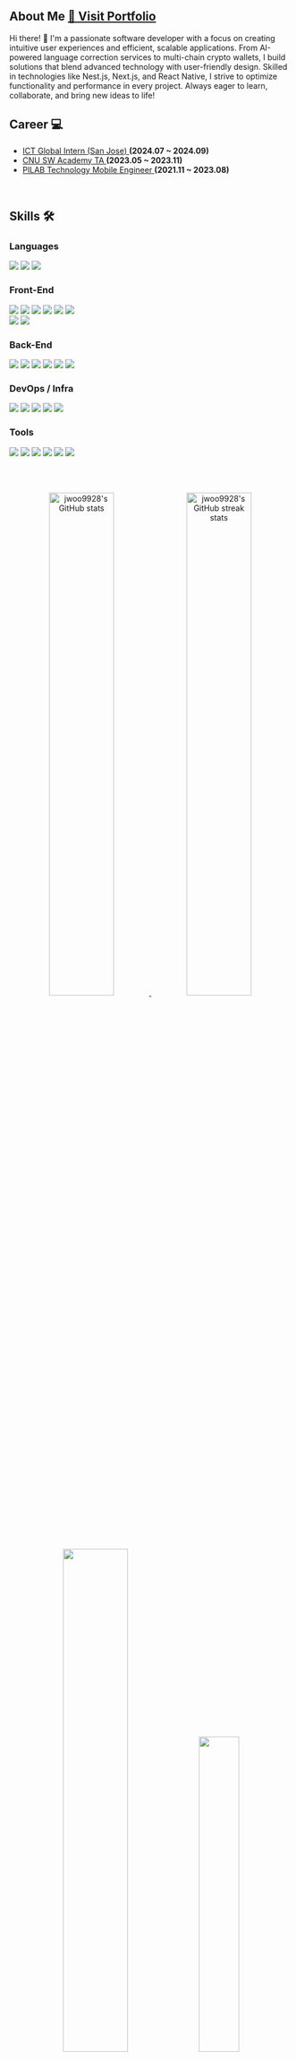 <!--<h1 align=center>jwoo9928's Github 👋 </h1>

<h2 align=center> status!! 🌱 </h2>
</br>

<img src="https://github-readme-stats.vercel.app/api/top-langs/?username=jwoo9928&layout=compact&theme=calm" /></br>** -->
## About Me [👀 Visit Portfolio](https://www.notion.so/1a41459df97b494bbf665834b3f2863b)
Hi there! 👋
I'm a passionate software developer with a focus on creating intuitive user experiences and efficient, scalable applications. From AI-powered language correction services to multi-chain crypto wallets, I build solutions that blend advanced technology with user-friendly design. Skilled in technologies like Nest.js, Next.js, and React Native, I strive to optimize functionality and performance in every project. Always eager to learn, collaborate, and bring new ideas to life!
<br/>

## Career 💻
- <a href = https://www.ictintern.or.kr/homepage/system/systemViewG.do> ICT Global Intern (San Jose) </a> **(2024.07 ~ 2024.09)**
- <a href = https://bit.ly/cnu-sw-academy> CNU SW Academy TA </a> **(2023.05 ~ 2023.11)**
- <a href = https://pilab.co/> PILAB Technology Mobile Engineer </a> **(2021.11 ~ 2023.08)**
<br/>

## Skills 🛠
 ### Languages

<img src="https://img.shields.io/badge/JavaScript-F7DF1E?style=flat-square&logo=JavaScript&logoColor=black"/> <img src="https://img.shields.io/badge/TypeScript-3178C6?style=flat-square&logo=TypeScript&logoColor=white"/> <img src="https://img.shields.io/badge/Python-3776AB?style=flat-square&logo=Python&logoColor=white"/>

### Front-End
<img src="https://img.shields.io/badge/React Native-61DAFB?style=flat-square&logo=React&logoColor=white"/> <img src="https://img.shields.io/badge/React-61DAFB?style=flat-square&logo=React&logoColor=white"/> <img src="https://img.shields.io/badge/Webpack-8DD6F9?style=flat-square&logo=Webpack&logoColor=white"/> <img src="https://img.shields.io/badge/Recoil-000000?style=flat-square&logo=React&logoColor=white"/> <img src="https://img.shields.io/badge/Styled Components-DB7093?style=flat-square&logo=styled-components&logoColor=white"/> <img src="https://img.shields.io/badge/next.js-000000?style=flat-square&logo=next.js&logoColor=white"/><br>
<img src="https://img.shields.io/badge/HTML5-E34F26?style=flat-square&logo=HTML5&logoColor=white"/> <img src="https://img.shields.io/badge/CSS3-1572B6?style=flat-square&logo=CSS3&logoColor=white"/> 

### Back-End

<img src="https://img.shields.io/badge/Node.js-339933?style=flat-square&logo=Node.js&logoColor=white"/> <img src="https://img.shields.io/badge/Express-000000?style=flat-square&logo=Express&logoColor=white"/> <img src="https://img.shields.io/badge/NestJS-E0234E?style=flat-square&logo=NestJS&logoColor=white"/> <img src="https://img.shields.io/badge/MySQL-4479A1?style=flat-square&logo=MySQL&logoColor=white"/> <img src="https://img.shields.io/badge/MongoDB-47A248?style=flat-square&logo=MongoDB&logoColor=white"/> <img src="https://img.shields.io/badge/FastAPI-009688?style=flat-square&logo=FastAPI&logoColor=white"/>

### DevOps / Infra

<img src="https://img.shields.io/badge/Amazon AWS-232F3E?style=flat-square&logo=AmazonAWS&logoColor=white"/> <img src="https://img.shields.io/badge/Docker-2496ED?style=flat-square&logo=Docker&logoColor=white"/> <img src="https://img.shields.io/badge/Nginx-009639?style=flat-square&logo=Nginx&logoColor=white"/> <img src="https://img.shields.io/badge/GitHub Actions-2088FF?style=flat-square&logo=GitHubActions&logoColor=white"/> <img src="https://img.shields.io/badge/Firebase-FFCA28?style=flat-square&logo=Firebase&logoColor=white"/>

### Tools

<img src="https://img.shields.io/badge/Git-F05032?style=flat-square&logo=Git&logoColor=white"/> <img src="https://img.shields.io/badge/Github-181717?style=flat-square&logo=Github&logoColor=white"/> <img src="https://img.shields.io/badge/Slack-4A154B?style=flat-square&logo=Slack&logoColor=white"/> <img src="https://img.shields.io/badge/Notion-000000?style=flat-square&logo=Notion&logoColor=white"/> <img src="https://img.shields.io/badge/Figma-F24E1E?style=flat-square&logo=Figma&logoColor=white"/> <img src="https://img.shields.io/badge/Jira-0052CC?style=flat-square&logo=JiraSoftware&logoColor=white"/>


<!-- <br/> [![trophy](https://github-profile-trophy.vercel.app/?username=jwoo9928)](https://github.com/ryo-ma/github-profile-trophy) -->
<br/><br/>

<p align="center">

<!-- GitHub Stats -->
<a href="https://github.com/jwoo9928?tab=repositories">
    <img src="https://github-readme-stats.vercel.app/api?username=jwoo9928&theme=gotham&show_icons=true&count_private=true&hide_border=true" width="48%" alt="jwoo9928's GitHub stats"/>
</a>

<!-- GitHub Streak Stats -->
<a href="https://github.com/jwoo9928?tab=stars">
    <img src="https://github-readme-streak-stats.herokuapp.com?user=jwoo9928&theme=gotham&hide_border=true&date_format=M%20j%5B%2C%20Y%5D" width="48%" alt="jwoo9928's GitHub streak stats"/>
</a>

</p>

<!-- Profile Activity Graph
 <p align="center">
    <a href="https://wakatime.com/@jwoo9928">
        <img src="https://github-readme-activity-graph.vercel.app/graph?username=jwoo9928&theme=react-dark&hide_border=true&area=true&custom_title=Total%20Contribution%20Graph%20for%20jwoo9928" width="95%" alt="jwoo9928's activity graph"/>
    </a>
</p> -->
<p align="center">
<img src="https://github-readme-stats.vercel.app/api/top-langs/?username=jwoo9928&layout=compact&theme=blue-green&hide_border=true&area=true" width="48%" />
<a href="https://github.com/PrinceGoblinTech?tab=achievements"><img src="https://github-profile-trophy.vercel.app/?username=jwoo9928&theme=onestar&no-frame=true&column=3&row=2"  width="38%" /></a>
</p>

